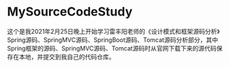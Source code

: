 # MySourceCodeStudy
这个是我2021年2月25日晚上开始学习雷丰阳老师的《设计模式和框架源码分析》Spring源码、SpringMVC源码、SpringBoot源码、Tomcat源码分析部分，其中Spring框架的源码、SpringMVC源码、Tomcat源码时从官网下载下来的源代码保存在本地，并提交到我自己的代码仓库。
